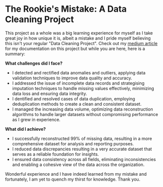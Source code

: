 # The Rookie's Mistake: A Data Cleaning Project
This project as a whole was a big learning experience for myself as I take great joy in how unique it is, albeit a mistake and I pride myself believing this isn't your regular "Data Cleaning Project". Check out my [medium article](https://bit.ly/3rJkR0U) for my documentation on this project but while you are here, here is a summary:

**What challenges did I face?**
- I detected and rectified data anomalies and outliers, applying data validation techniques to improve data quality and accuracy.
- I addressed the issue of incomplete data records and strategising imputation techniques to handle missing values effectively, minimizing data loss and ensuring data integrity.
- I dentified and resolved cases of data duplication, employing deduplication methods to create a clean and consistent dataset.
- I managed the increasing data volume, optimizing data reconstruction algorithms to handle larger datasets without compromising performance as I grew in experience.

**What did I achieve?**
- I successfully reconstructed 99% of missing data, resulting in a more comprehensive dataset for analysis and reporting purposes.
- I reduced data discrepancies resulting in a very accurate dataset that serves as a reliable foundation for insights.
- I ensured data consistency across all fields, eliminating inconsistencies and enabling a cohesive view of the data across the organization.

Wonderful experience and I have indeed learned from my mistake and fortunately, I am yet to quench my thirst for knowledge. Thank you.

